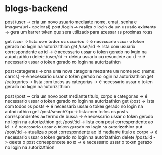 # blogs-backend

post /user -> cria um novo usuario mediante nome, email, senha e imagem(url - opcional)
post /login -> realiza o login de um usuario existente -> gera um barrer token que sera utilizado para acessar as proximas rotas

get /user -> lista com todos os usuarios -> é necessario ussar o token gerado no login na autorizathion
get /user/:id ->  lista com usuario correspondente ao id -> é necessario ussar o token gerado no login na autorizathion
delete /user/:id -> deleta usuario corresondete ao id ->  é necessario ussar o token gerado no login na autorizathion

post /categories -> cria uma nova categoria mediante um nome (ex: {name: carros} ->  é necessario ussar o token gerado no login na autorizathion
get /categories -> lista com todos as categorias -> é necessario ussar o token gerado no login na autorizathion

post /post -> cria um novo  post mediante titulo, corpo e categorias -> é necessario ussar o token gerado no login na autorizathion
get /post -> lista com todos os posts -> é necessario ussar o token gerado no login na autorizathion
get /post/search?q= -> lista com todos os posts correspondentes  ao termo de busca -> é necessario ussar o token gerado no login na autorizathion
get /post/:id ->  lista com post correspondente ao id -> é necessario ussar o token gerado no login na autorizathion
put /post/:id -> atualiza o post correspondente ao id mediante titulo e corpo ->  é necessario ussar o token gerado no login na autorizathion
delete /post/:id -> deleta o post correspondete ao id ->  é necessario ussar o token gerado no login na autorizathion
